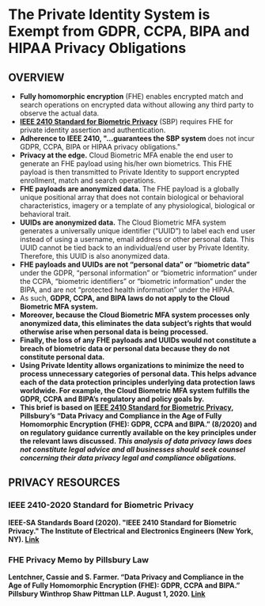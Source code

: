 # The Private Identity System is Exempt from GDPR, CCPA, BIPA and HIPAA Privacy Obligations 

## OVERVIEW 
* <b>Fully homomorphic encryption</b> (FHE) enables encrypted match and search operations on encrypted data without allowing any third party to observe the actual data. 
* [<B>IEEE 2410 Standard for Biometric Privacy</b>](https://github.com/openinfer/PrivateIdentity/wiki/IEEE-2410-STANDARD-FOR-BIOMETRIC-PRIVACY-%5BDRAFT%5D) (SBP) requires FHE for private identity assertion and authentication. 
* <b>Adherence to IEEE 2410, "...guarantees the SBP system </b>does not incur GDPR, CCPA, BIPA or HIPAA privacy obligations." 
* <b>Privacy at the edge.</b> Cloud Biometric MFA enable the end user to generate an FHE payload using his/her own biometrics. This FHE payload is then transmitted to Private Identity to support encrypted enrollment, match and search operations. 
* <b>FHE payloads are anonymized data.</b> The FHE payload is a globally unique positional array that does not contain biological or behavioral characteristics, imagery or a template of any physiological, biological or behavioral trait. 
* <b>UUIDs are anonymized data.</b> The Cloud Biometric MFA system generates a universally unique identifier (“UUID”) to label each end user instead of using a username, email address or other personal data. This UUID cannot be tied back to an individual/end user by Private Identity. Therefore, this UUID is also anonymized data. 
* <b>FHE payloads and UUIDs are not “personal data” or “biometric data” </b>under the GDPR, “personal information” or “biometric information” under the CCPA, “biometric identifiers” or “biometric information” under the BIPA, and are not “protected health information” under the HIPAA. 
* As such, <b>GDPR, CCPA, and BIPA laws do not apply to the Cloud Biometric MFA system. 
* Moreover, because the Cloud Biometric MFA system processes only anonymized data, this eliminates the data subject’s rights that would otherwise arise when personal data is being processed.  
* Finally, the loss of any FHE payloads and UUIDs would not constitute a breach of biometric data or personal data because they do not constitute personal data.
* Using Private Identity allows organizations to minimize the need to process unnecessary categories of personal data.  This helps advance each of the data protection principles underlying data protection laws worldwide. For example, the Cloud Biometric MFA system fulfills the GDPR, CCPA and BIPA’s regulatory and policy goals by.  
* This brief is based on [IEEE 2410 Standard for Biometric Privacy]( https://github.com/openinfer/PrivateIdentity/wiki/IEEE-2410-STANDARD-FOR-BIOMETRIC-PRIVACY-%5BDRAFT%5D), Pillsbury’s “Data Privacy and Compliance in the Age of Fully Homomorphic Encryption (FHE): GDPR, CCPA and BIPA.” (8/2020) and on regulatory guidance currently available on the key principles under the relevant laws discussed. _This analysis of data privacy laws does not constitute legal advice and all businesses should seek counsel concerning their data privacy legal and compliance obligations._

## PRIVACY RESOURCES
### IEEE 2410-2020 Standard for Biometric Privacy
IEEE-SA Standards Board (2020). "IEEE 2410 Standard for Biometric Privacy." The Institute of Electrical and Electronics Engineers (New York, NY). [Link](https://github.com/openinfer/PrivateIdentity/wiki/IEEE-2410-STANDARD-FOR-BIOMETRIC-PRIVACY-%5BDRAFT%5D)

### FHE Privacy Memo by Pillsbury Law
Lentchner, Cassie and S. Farmer. “Data Privacy and Compliance in the Age of Fully Homomorphic Encryption (FHE): GDPR, CCPA and BIPA.” Pillsbury Winthrop Shaw Pittman LLP. August 1, 2020. [Link](https://github.com/openinfer/PrivateIdentity/blob/master/images/Private%20Id%20FHE%20Privacy%20Memo%20(Pillsbury).pdf)